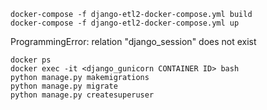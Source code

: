     docker-compose -f django-etl2-docker-compose.yml build
    docker-compose -f django-etl2-docker-compose.yml up


ProgrammingError: relation "django_session" does not exist

    docker ps
    docker exec -it <django_gunicorn CONTAINER ID> bash
    python manage.py makemigrations
    python manage.py migrate
    python manage.py createsuperuser
